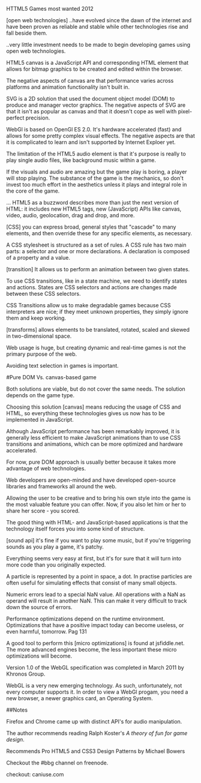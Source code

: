 HTTML5 Games most wanted
2012

[open web technologies] ..have evolved since the dawn of the
internet and have been proven as reliable and stable while other
technologies rise and fall beside them.

..very little investment needs to be made to begin developing
games using open web technologies.


HTML5 canvas is a JavaScript API and corresponding HTML element
that allows for bitmap graphics to be created and edited within
the browser.

The negative aspects of canvas are that performance varies across
platforms and animation functionality isn't built in.

SVG is a 2D solution that used the document object model (DOM) to
produce and manager vector graphics. The negative aspects of SVG
are that it isn't as popular as canvas and that it doesn't cope as
well with pixel-perfect precision.

WebGl is based on OpenGl ES 2.0. It's hardware accelerated (fast)
and allows for some pretty complex visual effects. The negative
aspects are that it is complicated to learn and isn't supported by
Internet Exploer yet.

The limitation of the HTML5 audio element is that it's purpose is
really to play single audio files, like background music within a
game.


If the visuals and audio are amazing but the game play is boring,
a player will stop playing. The substance of the game is the
mechanics, so don't invest too much effort in the aesthetics
unless it plays and integral role in the core of the game.

... HTML5 as a buzzword describes more than just the next version
of HTML: it includes new HTML5 tags, new (JavaScript) APIs like
canvas, video, audio, geolocation, drag and drop, and more.

[CSS] you can express broad, general styles that "cascade" to many
elements, and then override these for any specific elements, as
necessary.

A CSS stylesheet is structured as a set of rules. A CSS rule has
two main parts: a selector and one or more declarations. A
declaration is composed of a property and a value.

[transition] It allows us to perform an animation between two
given states.

To use CSS transitions, like in a state machine, we need to
identify states and actions. States are CSS selectors and actions
are changes made between these CSS selectors.

CSS Transitions allow us to make degradable  games because CSS
interpreters are nice; if they meet unknown properties, they
simply ignore them and keep working.

[transforms] allows elements to be translated, rotated, scaled and
skewed in two-dimensional space.

Web usage is huge, but creating dynamic and real-time games is not
the primary purpose of the web.

Avoiding text selection in games is important.

#Pure DOM Vs. canvas-based game

Both solutions are viable, but do not cover the same needs. The
solution depends on the game type.

Choosing this solution [canvas] means reducing the usage of CSS
and HTML, so everything these technologies gives us now has to be
implemented in JavaScript.

Although JavaScript performance has been remarkably improved, it
is generally less efficient to make JavaScript animations than to
use CSS transitions and animations, which can be more optimized
and hardware accelerated.

For now, pure DOM approach is usually better because it takes more
advantage of web technologies.

Web developers are open-minded and have developed open-source
libraries and frameworks all around the web.

Allowing the user to be creative and to bring his own style into
the game is the most valuable feature you can offer. Now, if you
also let him or her to share her score - you scored.

The good thing with HTML- and JavaScript-based applications is
that the technology itself forces you into some kind of structure.

[sound api] it's fine if you want to play some music, but if
you're triggering sounds as you play a game, it's patchy.

Everything seems very easy at first, but it's for sure that it
will turn into more code  than you originally expected.


A particle is represented by a point in space, a dot. In practise
particles are often useful for simulating effects that consist of
many small objects.

Numeric errors lead to a special NaN value. All operations with a
NaN as operand will result in another NaN. This can make it very
difficult to track down the source of errors.

Performance optimizations depend on the runtime environment.
Optimizations that have a positive impact today can become
useless, or even harmful, tomorrow. Pag 131

A good tool to perform this [micro optimizations] is found at jsfiddle.net.
The more advanced engines become, the less important these micro
optimizations will become.

Version 1.0 of the WebGL specification was completed in March 2011
by Khronos Group.

WebGL is a very new emerging technology. As such, unfortunately,
not every computer supports it. In order to view a WebGl progam,
you need a new browser, a newer graphics card, an Operating
System.


##Notes

Firefox and Chrome came up with distinct API's for audio
manipulation.

The author recommends reading Ralph Koster's *A theory of fun for
game design*.

Recommends Pro HTML5 and CSS3 Design Patterns by Michael Bowers

Checkout the #bbg channel on freenode.

checkout: caniuse.com
